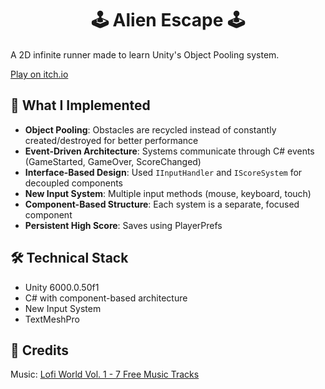 <div align="center">

# 🕹️ Alien Escape 🕹️

</div>

A 2D infinite runner made to learn Unity's Object Pooling system.

[Play on itch.io](https://manuelggarcia.itch.io/alien-escape)

## 🚀 What I Implemented

- **Object Pooling**: Obstacles are recycled instead of constantly created/destroyed for better performance
- **Event-Driven Architecture**: Systems communicate through C# events (GameStarted, GameOver, ScoreChanged)
- **Interface-Based Design**: Used `IInputHandler` and `IScoreSystem` for decoupled components
- **New Input System**: Multiple input methods (mouse, keyboard, touch)
- **Component-Based Structure**: Each system is a separate, focused component
- **Persistent High Score**: Saves using PlayerPrefs

## 🛠️ Technical Stack

- Unity 6000.0.50f1
- C# with component-based architecture
- New Input System
- TextMeshPro

## 🎵 Credits

Music: [Lofi World Vol. 1 - 7 Free Music Tracks](https://assetstore.unity.com/packages/p/lofi-world-vol-1-7-free-music-tracks-214014)

